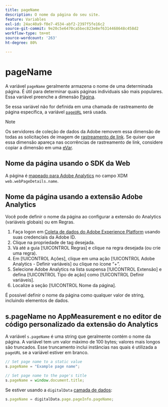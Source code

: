 ```yaml
---
title: pageName
description: O nome da página do seu site.
feature: Variables
exl-id: 24ac40a9-f0e7-4534-abf2-2397f5fe16c2
source-git-commit: 9e20c5e6470ca5bec823e8ef6314468648c458d2
workflow-type: tm+mt
source-wordcount: '263'
ht-degree: 80%

---
```


# pageName

A variável `pageName` geralmente armazena o nome de uma determinada página. É útil para determinar quais páginas individuais são mais populares. Essa variável preenche a dimensão [Página](/help/components/dimensions/page.md).

Se essa variável não for definida em uma chamada de rastreamento de página específica, a variável [`pageURL`](pageurl.md) será usada.

>[!NOTE]
>
>Os servidores de coleção de dados da Adobe removem essa dimensão de todas as solicitações de imagem de [rastreamento de link](/help/implement/vars/functions/tl-method.md). Se quiser que essa dimensão apareça nas ocorrências de rastreamento de link, considere copiar a dimensão em uma [eVar](evar.md).

## Nome da página usando o SDK da Web

A página é [mapeado para Adobe Analytics](https://experienceleague.adobe.com/docs/analytics/implementation/aep-edge/variable-mapping.html) no campo XDM `web.webPageDetails.name`.

## Nome da página usando a extensão Adobe Analytics

Você pode definir o nome da página ao configurar a extensão do Analytics (variáveis globais) ou em Regras.

1. Faça logon em [Coleta de dados do Adobe Experience Platform](https://experience.adobe.com/data-collection) usando suas credenciais da Adobe ID.
2. Clique na propriedade de tag desejada.
3. Vá até a guia [!UICONTROL Regras] e clique na regra desejada (ou crie uma regra).
4. Em [!UICONTROL Ações], clique em uma ação [!UICONTROL Adobe Analytics - Definir variáveis] ou clique no ícone “+”.
5. Selecione Adobe Analytics na lista suspensa [!UICONTROL Extensão] e defina [!UICONTROL Tipo de ação] como [!UICONTROL Definir variáveis].
6. Localize a seção [!UICONTROL Nome da página].

É possível definir o nome da página como qualquer valor de string, incluindo elementos de dados.

## s.pageName no AppMeasurement e no editor de código personalizado da extensão do Analytics

A variável `s.pageName` é uma string que geralmente contém o nome da página. A variável tem um valor máximo de 100 bytes; valores mais longos são truncados. Esse truncamento inclui instâncias nas quais é utilizada a `pageURL` se a variável estiver em branco.

```js
// Set page name to a static value
s.pageName = "Example page name";

// Set page name to the page's title
s.pageName = window.document.title;
```

Se estiver usando a `digitalData` [camada de dados](../../prepare/data-layer.md):

```js
s.pageName = digitalData.page.pageInfo.pageName;
```
